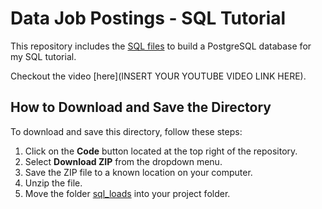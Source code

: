 # Data Job Postings - SQL Tutorial

This repository includes the [SQL files](/sql_loads/) to build a PostgreSQL database for my SQL tutorial.

Checkout the video [here](INSERT YOUR YOUTUBE VIDEO LINK HERE).

## How to Download and Save the Directory

To download and save this directory, follow these steps:

1. Click on the **Code** button located at the top right of the repository.
2. Select **Download ZIP** from the dropdown menu.
3. Save the ZIP file to a known location on your computer.
4. Unzip the file.
5. Move the folder [sql_loads](/sql_load/) into your project folder.


